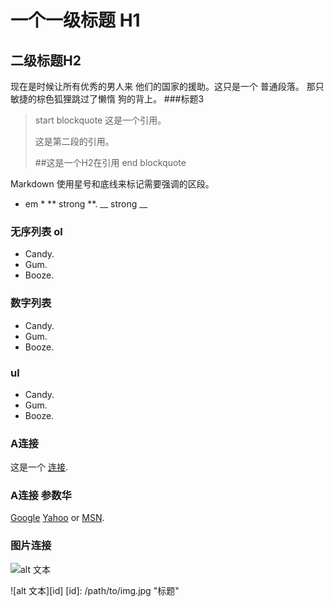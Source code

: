 一个一级标题 H1
====================
二级标题H2
---------------------
现在是时候让所有优秀的男人来
他们的国家的援助。这只是一个
普通段落。
那只敏捷的棕色狐狸跳过了懒惰
狗的背上。
###标题3

>start blockquote 这是一个引用。
>
>这是第二段的引用。
>
>##这是一个H2在引用
>end blockquote

Markdown 使用星号和底线来标记需要强调的区段。
* em *
** strong **.
__ strong __

### 无序列表 ol
* Candy.
* Gum.
* Booze.

### 数字列表
+ Candy.
+ Gum.
+ Booze.

### ul
- Candy.
- Gum.
- Booze.

### A连接
这是一个 [连接](http://example.com/ "这里是标题").

### A连接 参数华
[Google][1] [Yahoo][2] or [MSN][9juren].

[1]: http://google.com/ "Google"
[2]: http://search.yahoo.com/ "Yahoo Search"
[9juren]: http://www.9juren.com/ "具人同行"

### 图片连接

![alt 文本](/path/to/img.jpg "标题")

![alt 文本][id]
[id]: /path/to/img.jpg "标题"